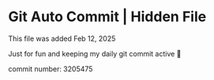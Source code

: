 # Git Auto Commit | Hidden File

This file was added Feb 12, 2025

Just for fun and keeping my daily git commit active 🤪

commit number: 3205475
